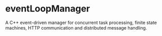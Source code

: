 # eventLoopManager
A C++ event-driven manager for concurrent task processing, finite state machines, HTTP communication and distributed message handling.
